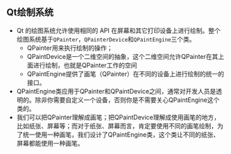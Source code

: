 ## Qt绘制系统
- Qt 的绘图系统允许使用相同的 API 在屏幕和其它打印设备上进行绘制。整个绘图系统基于`QPainter`，`QPainterDevice`和`QPaintEngine`三个类。
	- QPainter用来执行绘制的操作；
	- QPaintDevice是一个二维空间的抽象，这个二维空间允许QPainter在其上面进行绘制，也就是QPainter工作的空间
	- QPaintEngine提供了画笔（QPainter）在不同的设备上进行绘制的统一的接口。
- QPaintEngine类应用于QPainter和QPaintDevice之间，通常对开发人员是透明的。除非你需要自定义一个设备，否则你是不需要关心QPaintEngine这个类的。
- 我们可以把QPainter理解成画笔；把QPaintDevice理解成使用画笔的地方，比如纸张、屏幕等；而对于纸张、屏幕而言，肯定要使用不同的画笔绘制，为了统一使用一种画笔，我们设计了QPaintEngine类，这个类让不同的纸张、屏幕都能使用一种画笔。